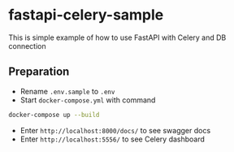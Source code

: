 # fastapi-celery-sample

This is simple example of how to use FastAPI with Celery and DB connection

## Preparation

- Rename `.env.sample` to `.env`
- Start `docker-compose.yml` with command  
```bash
docker-compose up --build
```
- Enter `http://localhost:8000/docs/` to see swagger docs
- Enter `http://localhost:5556/` to see Celery dashboard

